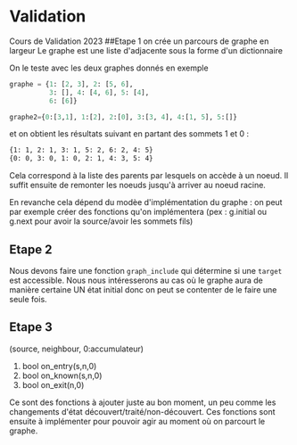 # Validation
Cours de Validation 2023
##Etape 1
on crée un parcours de graphe en largeur
Le graphe est une liste d'adjacente sous la forme d'un dictionnaire

On le teste avec les deux graphes donnés en exemple
```python
graphe = {1: [2, 3], 2: [5, 6],
          3: [], 4: [4, 6], 5: [4],
          6: [6]}

graphe2={0:[3,1], 1:[2], 2:[0], 3:[3, 4], 4:[1, 5], 5:[]}
```
et on obtient les résultats suivant en partant des sommets 1 et 0 :
```bash
{1: 1, 2: 1, 3: 1, 5: 2, 6: 2, 4: 5}
{0: 0, 3: 0, 1: 0, 2: 1, 4: 3, 5: 4}
```
Cela correspond à la liste des parents par lesquels on accède à un noeud. Il suffit ensuite de remonter les noeuds jusqu'à arriver au noeud racine.

En revanche cela dépend du modèe d'implémentation du graphe : on peut par exemple créer des fonctions qu'on implémentera (pex : g.initial ou g.next pour avoir la source/avoir les sommets fils)

## Etape 2
Nous devons faire une fonction `graph_include` qui détermine si une `target` est accessible.
Nous nous intéresserons au cas où le graphe aura de manière certaine UN état initial donc on peut se contenter de le faire une seule fois.

## Etape 3
(source, neighbour, 0:accumulateur)
1) bool on_entry(s,n,0)
2) bool on_known(s,n,0)
3) bool on_exit(n,0)

Ce sont des fonctions à ajouter juste au bon moment, un peu comme les changements d'état découvert/traité/non-découvert. Ces fonctions sont ensuite à implémenter pour pouvoir agir au moment où on parcourt le graphe. 